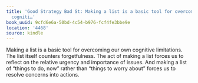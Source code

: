 ```yaml
---
title: 'Good Strategy Bad St: Making a list is a basic tool for overcoming our own
  cogniti…'
book_uuid: 9cfd6e6a-50bd-4c54-b976-fcf4fe3bbe9e
location: '4468'
source: kindle
---
```


Making a list is a basic tool for overcoming our own cognitive limitations. The list itself counters forgetfulness. The act of making a list forces us to reflect on the relative urgency and importance of issues. And making a list of “things to do, now” rather than “things to worry about” forces us to resolve concerns into actions.